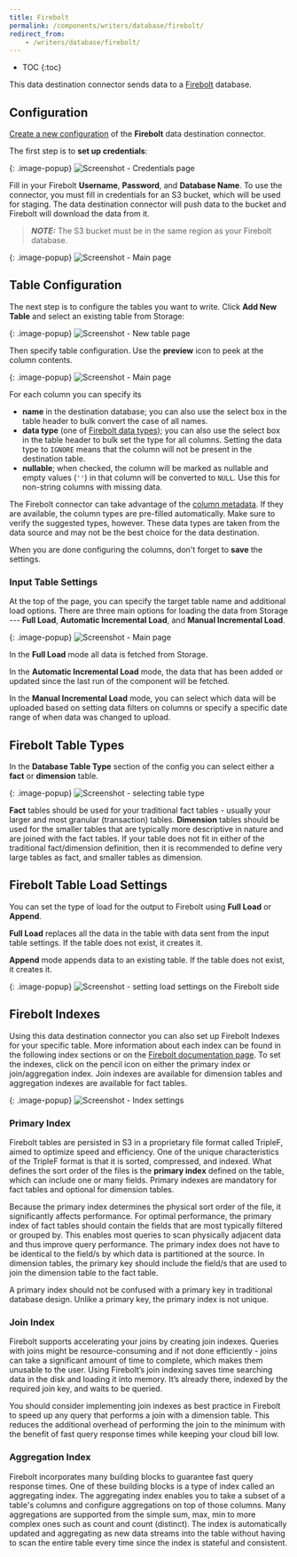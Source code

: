 ```yaml
---
title: Firebolt
permalink: /components/writers/database/firebolt/
redirect_from:
    - /writers/database/firebolt/
---
```


* TOC
{:toc}

This data destination connector sends data to a [Firebolt](https://www.firebolt.io/) database.

## Configuration
[Create a new configuration](/components/#creating-component-configuration) of the **Firebolt** data destination connector.

The first step is to **set up credentials**:

{: .image-popup}
![Screenshot - Credentials page](/components/writers/database/firebolt/firebolt-1.png)

Fill in your Firebolt **Username**, **Password**, and **Database Name**. To use the connector, you must fill in credentials for an S3 
bucket, which will be used for staging. The data destination connector will push data to the bucket and Firebolt will download the data from it.


> **_NOTE:_**  The S3 bucket must be in the same region as your Firebolt database.


{: .image-popup}
![Screenshot - Main page](/components/writers/database/firebolt/firebolt-creds.png)

## Table Configuration
The next step is to configure the tables you want to write. Click **Add New Table** and select an existing table from Storage:

{: .image-popup}
![Screenshot - New table page](/components/writers/database/firebolt/firebolt-new-table.png)

Then specify table configuration. Use the **preview** icon to peek at the column contents.

{: .image-popup}
![Screenshot - Main page](/components/writers/database/firebolt/firebolt-cols.png)

For each column you can specify its

- **name** in the destination database; you can also use the select box in the table header to bulk convert the case of all names.
- **data type** (one of [Firebolt data types](https://docs.firebolt.io/general-reference/data-types)); you can also use the select box in the table header to bulk set the type for all columns. Setting the data type to `IGNORE` means that the column will not be present in the destination table.
- **nullable**; when checked, the column will be marked as nullable and empty values (`''`) in that column will be converted to `NULL`. Use this for non-string columns with missing data.

The Firebolt connector can take advantage of the [column metadata](/storage/tables/#metadata). If they are available, the
column types are pre-filled automatically. Make sure to verify the suggested types, however. These data types are taken
from the data source and may not be the best choice for the data destination.

When you are done configuring the columns, don't forget to **save** the settings.

### Input Table Settings
At the top of the page, you can specify the target table name and additional load options. There are three main options for loading the data from Storage --- **Full Load**, **Automatic Incremental Load**, and **Manual Incremental Load**.

{: .image-popup}
![Screenshot - Main page](/components/writers/database/firebolt/firebolt-load.png)

In the **Full Load** mode all data is fetched from Storage.

In the **Automatic Incremental Load** mode, the data that has been added or updated since the last run of the component will be fetched.

In the **Manual Incremental Load** mode, you can select which data will be uploaded based on setting data filters on columns or specify 
a specific date range of when data was changed to upload.

## Firebolt Table Types

In the **Database Table Type** section of the config you can select either a **fact** or **dimension** table.

{: .image-popup}
![Screenshot - selecting table type](/components/writers/database/firebolt/firebolt-table-type.png)

**Fact** tables should be used for your traditional fact tables - usually your larger and most granular (transaction) tables. 
**Dimension** tables should be used for the smaller tables that are typically more descriptive in nature and are joined with 
the fact tables. If your table does not fit in either of the traditional fact/dimension definition, then it is recommended to define
very large tables as fact, and smaller tables as dimension.

## Firebolt Table Load Settings

You can set the type of load for the output to Firebolt using **Full Load** or **Append**. 

**Full Load** replaces all the data in the table with data sent from the input table settings. If the table does not exist, it creates it.

**Append** mode appends data to an existing table. If the table does not exist, it creates it.

{: .image-popup}
![Screenshot - setting load settings on the Firebolt side](/components/writers/database/firebolt/firebolt-load-type.png)

## Firebolt Indexes

Using this data destination connector you can also set up Firebolt Indexes for your specific table. More information about each index can be found in the
following index sections or on the [Firebolt documentation page](https://docs.firebolt.io/concepts/get-instant-query-response-time). 
To set the indexes, click on the pencil icon on either the primary index or join/aggregation index. Join indexes are available for 
dimension tables and aggregation indexes are available for fact tables.

{: .image-popup}
![Screenshot - Index settings](/components/writers/database/firebolt/firebolt-index-settings.png)

### Primary Index

Firebolt tables are persisted in S3 in a proprietary file format called TripleF, aimed to optimize speed and efficiency. One of the 
unique characteristics of the TripleF format is that it is sorted, compressed, and indexed. What defines the sort order of the files is
the **primary index** defined on the table, which can include one or many fields. Primary indexes are mandatory for fact tables and 
optional for dimension tables.

Because the primary index determines the physical sort order of the file, it significantly affects performance. For optimal 
performance, the primary index of fact tables should contain the fields that are most typically filtered or grouped by. This enables 
most queries to scan physically adjacent data and thus improve query performance. The primary index does not have to be identical to 
the field/s by which data is partitioned at the source. In dimension tables, the primary key should include the field/s that are used 
to join the dimension table to the fact table.

A primary index should not be confused with a primary key in traditional database design. Unlike a primary key, the primary index is 
not unique.

### Join Index

Firebolt supports accelerating your joins by creating join indexes. Queries with joins might be resource-consuming and if not done 
efficiently - joins can take a significant amount of time to complete, which makes them unusable to the user. Using Firebolt’s join 
indexing saves time searching data in the disk and loading it into memory. It’s already there, indexed by the required join key, and 
waits to be queried.

You should consider implementing join indexes as best practice in Firebolt to speed up any query that performs a join with a dimension
table. This reduces the additional overhead of performing the join to the minimum with the benefit of fast query response times while 
keeping your cloud bill low.

### Aggregation Index

Firebolt incorporates many building blocks to guarantee fast query response times. One of these building blocks is a type of index 
called an aggregating index. The aggregating index enables you to take a subset of a table's columns and configure aggregations on top 
of those columns. Many aggregations are supported from the simple sum, max, min to more complex ones such as count and count 
(distinct). The index is automatically updated and aggregating as new data streams into the table without having to scan the entire 
table every time since the index is stateful and consistent.